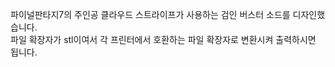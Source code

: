 파이널판타지7의 주인공 클라우드 스트라이프가 사용하는 검인 버스터 소드를 디자인했습니다.          
파일 확장자가 stl이여서 각 프린터에서 호환하는 파일 확장자로 변환시켜 출력하시면 됩니다.

